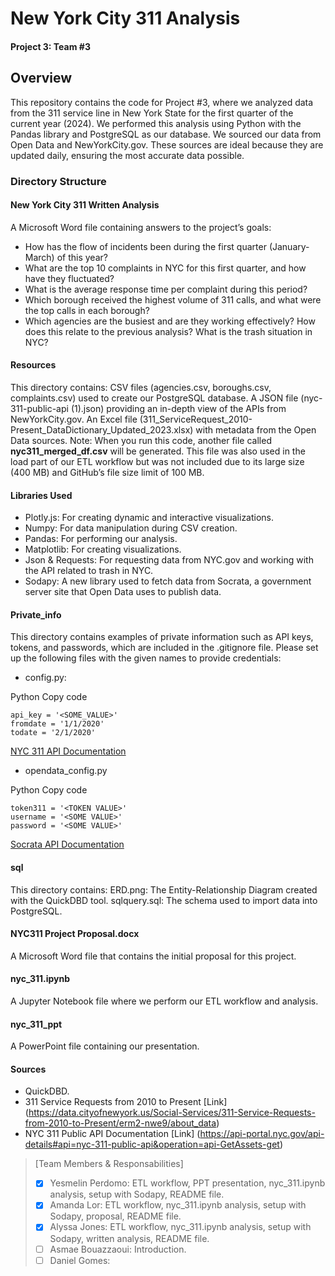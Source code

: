 # New York City 311 Analysis
#### Project 3: Team #3

## Overview
This repository contains the code for Project #3, where we analyzed data from the 311 service line in New York State for the first quarter of the current year (2024). We performed this analysis using Python with the Pandas library and PostgreSQL as our database. We sourced our data from Open Data and NewYorkCity.gov. These sources are ideal because they are updated daily, ensuring the most accurate data possible.


### Directory Structure
#### New York City 311 Written Analysis
A Microsoft Word file containing answers to the project’s goals: 

- How has the flow of incidents been during the first quarter (January-March) of this year?
- What are the top 10 complaints in NYC for this first quarter, and how have they fluctuated?
- What is the average response time per complaint during this period?
- Which borough received the highest volume of 311 calls, and what were the top calls in each borough?
- Which agencies are the busiest and are they working effectively? How does this relate to the previous analysis? What is the trash situation in NYC?

#### Resources
This directory contains:
CSV files (agencies.csv, boroughs.csv, complaints.csv) used to create our PostgreSQL database.
A JSON file (nyc-311-public-api (1).json) providing an in-depth view of the APIs from NewYorkCity.gov.
An Excel file (311_ServiceRequest_2010-Present_DataDictionary_Updated_2023.xlsx) with metadata from the Open Data sources.
Note: When you run this code, another file called **nyc311_merged_df.csv** will be generated. This file was also used in the load part of our ETL workflow but was not included due to its large size (400 MB) and GitHub’s file size limit of 100 MB.



#### Libraries Used
- Plotly.js: For creating dynamic and interactive visualizations.
- Numpy: For data manipulation during CSV creation.
- Pandas: For performing our analysis.
- Matplotlib: For creating visualizations.
- Json & Requests: For requesting data from NYC.gov and working with the API related to trash in NYC.
- Sodapy: A new library used to fetch data from Socrata, a government server site that Open Data uses to publish data.

#### Private_info
This directory contains examples of private information such as API keys, tokens, and passwords, which are included in the .gitignore file. Please set up the following files with the given names to provide credentials:

- config.py:
  
Python
Copy code
```
api_key = '<SOME_VALUE>'
fromdate = '1/1/2020'
todate = '2/1/2020'
```
[NYC 311 API Documentation](https://api-portal.nyc.gov/product#product=NYC-311-Public-Developers)

- opendata_config.py
  
Python
Copy code
```
token311 = '<TOKEN VALUE>'
username = '<SOME VALUE>'
password = '<SOME VALUE>'
```
[Socrata API Documentation](https://dev.socrata.com/foundry/data.cityofnewyork.us/erm2-nwe9)

#### sql
This directory contains:
ERD.png: The Entity-Relationship Diagram created with the QuickDBD tool.
sqlquery.sql: The schema used to import data into PostgreSQL.

#### NYC311 Project Proposal.docx
A Microsoft Word file that contains the initial proposal for this project.

#### nyc_311.ipynb
A Jupyter Notebook file where we perform our ETL workflow and analysis.

#### nyc_311_ppt
A PowerPoint file containing our presentation.

#### Sources
- QuickDBD.
- 311 Service Requests from 2010 to Present
  [Link] (https://data.cityofnewyork.us/Social-Services/311-Service-Requests-from-2010-to-Present/erm2-nwe9/about_data)
- NYC 311 Public API Documentation
  [Link] (https://api-portal.nyc.gov/api-details#api=nyc-311-public-api&operation=api-GetAssets-get)
  

> [Team Members & Responsabilities]
> - [x] Yesmelin Perdomo: ETL workflow, PPT presentation, nyc_311.ipynb analysis, setup with Sodapy, README file.
> - [x] Amanda Lor: ETL workflow, nyc_311.ipynb analysis, setup with Sodapy, proposal, README file.
> - [x] Alyssa Jones: ETL workflow, nyc_311.ipynb analysis, setup with Sodapy, written analysis, README file.
> - [ ] Asmae Bouazzaoui: Introduction.
> - [ ] Daniel Gomes: 



